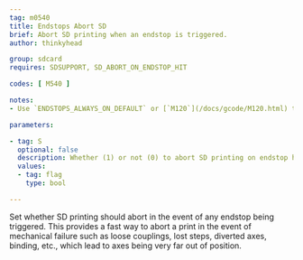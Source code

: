 ```yaml
---
tag: m0540
title: Endstops Abort SD
brief: Abort SD printing when an endstop is triggered.
author: thinkyhead

group: sdcard
requires: SDSUPPORT, SD_ABORT_ON_ENDSTOP_HIT

codes: [ M540 ]

notes:
- Use `ENDSTOPS_ALWAYS_ON_DEFAULT` or [`M120`](/docs/gcode/M120.html) to ensure that endstops are enabled.

parameters:

- tag: S
  optional: false
  description: Whether (1) or not (0) to abort SD printing on endstop hit.
  values:
  - tag: flag
    type: bool

---
```


Set whether SD printing should abort in the event of any endstop being triggered. This provides a fast way to abort a print in the event of mechanical failure such as loose couplings, lost steps, diverted axes, binding, etc., which lead to axes being very far out of position.
